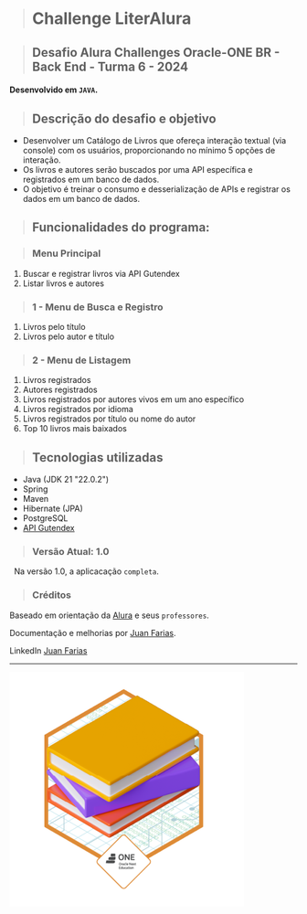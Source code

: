 > # Challenge LiterAlura

> ## Desafio Alura Challenges Oracle-ONE BR - Back End - Turma 6 - 2024

#### Desenvolvido em `JAVA`.

> ## Descrição do desafio e objetivo
- Desenvolver um Catálogo de Livros que ofereça interação textual (via console) com os usuários, proporcionando no mínimo 5 opções de interação.
- Os livros e autores serão buscados por uma API específica e registrados em um banco de dados.
- O objetivo é treinar o consumo e desserialização de APIs e registrar os dados em um banco de dados.

> ## Funcionalidades do programa:

> ### Menu Principal
1. Buscar e registrar livros via API Gutendex
2. Listar livros e autores

> ### 1 - Menu de Busca e Registro
1. Livros pelo título
2. Livros pelo autor e título

> ### 2 - Menu de Listagem
1. Livros registrados
2. Autores registrados
3. Livros registrados por autores vivos em um ano específico
4. Livros registrados por idioma
5. Livros registrados por título ou nome do autor
6. Top 10 livros mais baixados

> ## Tecnologias utilizadas
- Java (JDK 21 "22.0.2")
- Spring
- Maven
- Hibernate (JPA)
- PostgreSQL
- [API Gutendex](https://gutendex.com)

> ### Versão Atual: 1.0
&nbsp;
Na versão 1.0, a aplicacação `completa`.

> ### Créditos
Baseado em orientação da [Alura](https://www.alura.com.br/) e seus `professores`.

Documentação e melhorias por [Juan Farias](https://github.com/juantfarias).

LinkedIn [Juan Farias](https://www.linkedin.com/in/juantfarias)

---

![badge literalura](https://github.com/juantfarias/LiterAlura-Challenge/blob/main/badge_literalura.png)